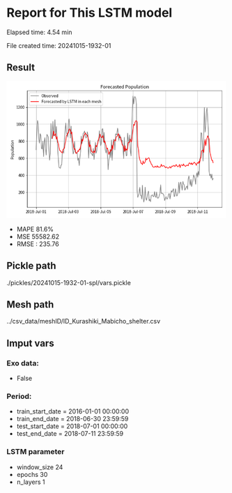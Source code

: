 
# Report for This LSTM model 
Elapsed time: 4.54 min

File created time: 20241015-1932-01

## Result 
<img src="20241015-1932-01.png" width='600'/>

- MAPE	81.6%
- MSE 	55582.62
- RMSE : 235.76

## Pickle path
./pickles/20241015-1932-01-spl/vars.pickle

## Mesh path
../csv_data/meshID/ID_Kurashiki_Mabicho_shelter.csv

## Imput vars

### Exo data:
- False

### Period:
- train_start_date    = 2016-01-01 00:00:00
- train_end_date      = 2018-06-30 23:59:59
- test_start_date     = 2018-07-01 00:00:00  
- test_end_date       = 2018-07-11 23:59:59

### LSTM parameter
- window_size	24
- epochs	30
- n_layers	1

